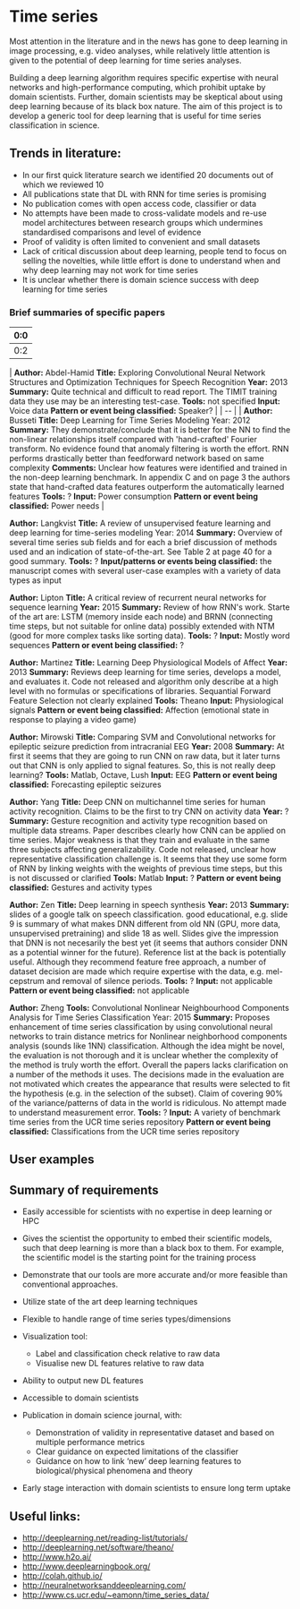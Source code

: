 # Time series

Most attention in the literature and in the news has gone to deep learning in image processing, e.g. video analyses, while relatively little attention is given to the potential of deep learning for time series analyses. 

Building a deep learning algorithm requires specific expertise with neural networks and high-performance computing, which prohibit uptake by domain scientists.  Further, domain scientists may be skeptical about using deep learning because of its black box nature. The aim of this project is to develop a generic tool for deep learning that is useful for time series classification in science.

## Trends in literature: 
* In our first quick literature search we identified 20 documents out of which we reviewed 10
* All publications state that DL with RNN for time series is promising
* No publication comes with open access code, classifier or data
* No attempts have been made to cross-validate models and re-use model architectures between research groups which undermines standardised comparisons and level of evidence
* Proof of validity is often limited to convenient and small datasets
* Lack of critical discussion about deep learning, people tend to focus on selling the novelties, while little effort is done to understand when and why deep learning may not work for time series
* It is unclear whether there is domain science success with deep learning for time series

### Brief summaries of specific papers

| 0:0 |
| -- |
| 0:2 |

| **Author:** Abdel-Hamid
**Title:** Exploring Convolutional Neural Network Structures and Optimization Techniques for Speech Recognition
**Year:** 2013
**Summary:** Quite technical and difficult to read report. The TIMIT training data they use may be an interesting test-case.
**Tools:** not specified
**Input:** Voice data
**Pattern or event being classified:** Speaker? |
| -- |
| **Author:** Busseti
**Title:** Deep Learning for Time Series Modeling
Year: 2012
**Summary:** They demonstrate/conclude that it is better for the NN to find the non-linear relationships itself compared with 'hand-crafted' Fourier transform. No evidence found that anomaly filtering is worth the effort. RNN performs drastically better than feedforward network based on same complexity
**Comments:** Unclear how features were identified and trained in the non-deep learning benchmark. In appendix C and on page 3 the authors state that hand-crafted data features outperform the automatically learned features
**Tools:** ?
**Input:**  Power consumption
**Pattern or event being classified:** Power needs |

**Author:** Langkvist
**Title:** A review of unsupervised feature learning and deep learning for time-series modeling
Year: 2014
**Summary:** Overview of several time series sub fields and for each a brief discussion of methods used and an indication of state-of-the-art. See Table 2 at page 40 for a good summary.
**Tools:** ?
**Input/patterns or events being classified:** the manuscript comes with several user-case examples with a variety of data types as input

**Author:** Lipton
**Title:** A critical review of recurrent neural networks for sequence learning
**Year:** 2015
**Summary:** Review of how RNN's work. Starte of the art are: LSTM (memory inside each node) and BRNN (connecting time steps, but not suitable for online data) possibly extended with NTM (good for more complex tasks like sorting data).
**Tools:** ?
**Input:** Mostly word sequences
**Pattern or event being classified:** ?

**Author:** Martinez
**Title:** Learning Deep Physiological Models of Affect
**Year:** 2013
**Summary:** Reviews deep learning for time series, develops a model, and evaluates it. Code not released and algorithm only describe at a high level with no formulas or specifications of libraries. Sequantial Forward Feature Selection not clearly explained
**Tools:** Theano
**Input:**  Physiological signals
**Pattern or event being classified:** Affection (emotional state in response to playing a video game)

**Author:** Mirowski
**Title:** Comparing SVM and Convolutional networks for epileptic seizure prediction from intracranial EEG
**Year:** 2008
**Summary:** At first it seems that they are going to run CNN on raw data, but it later turns out that CNN is only applied to signal features. So, this is not really deep learning?
**Tools:** Matlab, Octave, Lush
**Input:**  EEG
**Pattern or event being classified:** Forecasting epileptic seizures

**Author:** Yang
**Title:** Deep CNN on multichannel time series for human activity recognition. Claims to be the first to try CNN on activity data
**Year:** ?
**Summary:** Gesture recognition and activity type recognition based on multiple data streams. Paper describes clearly how CNN can be applied on time series. Major weakness is that they train and evaluate in the same three subjects affecting generalizability. Code not released, unclear how representative classification challenge is. It seems that they use some form of RNN by linking weights with the weights of previous time steps, but this is not discussed or clarified
**Tools:** Matlab
**Input:** ? 
**Pattern or event being classified:** Gestures and activity types

**Author:** Zen
**Title:** Deep learning in speech synthesis
**Year:** 2013
**Summary:** slides of a google talk on speech classification. good educational, e.g. slide 9 is summary of what makes DNN different from old NN (GPU, more data, unsupervised pretraining) and slide 18 as well. Slides give the impression that DNN is not necesarily the best yet (it seems that authors consider DNN as a potential winner for the future). Reference list at the back is potentially useful. Although they recommend feature free approach, a number of dataset decision are made which require expertise with the data, e.g. mel-cepstrum and removal of silence periods.
**Tools:** ?
**Input:** not applicable
**Pattern or event being classified:** not applicable

**Author:** Zheng
**Tools:** Convolutional Nonlinear Neighbourhood Components Analysis for Time Series Classification
Year: 2015
**Summary:** Proposes enhancement of time series classification by using convolutional neural networks to train distance metrics for Nonlinear neighborhood components analysis (sounds like 1NN) classification. Although the idea might be novel, the evaluation is not thorough and it is unclear whether the complexity of the method is truly worth the effort. Overall the papers lacks clarification on a number of the methods it uses. The decisions made in the evaluation are not motivated which creates the appearance that results were selected to fit the hypothesis (e.g. in the selection of the subset). Claim of covering 90% of the variance/patterns of data in the world is ridiculous. No attempt made to understand measurement error.
**Tools:** ?
**Input:** A variety of benchmark time series from the UCR time series repository
**Pattern or event being classified:** Classifications from the UCR time series repository

## User examples 

## Summary of requirements 

* Easily accessible for scientists with no expertise in deep learning or HPC
* Gives the scientist the opportunity to embed their scientific models, such that deep learning is more than a black box to them. For example, the scientific model is the starting point for the training process
* Demonstrate that our tools are more accurate and/or more feasible than conventional approaches. 

* Utilize state of the art deep learning techniques
* Flexible to handle range of time series types/dimensions
* Visualization tool:
  * Label and classification check relative to raw data
  * Visualise new DL features relative to raw data
* Ability to output new DL features
* Accessible to domain scientists
* Publication in domain science journal, with:
  * Demonstration of validity in representative dataset and based on multiple performance metrics
  * Clear guidance on expected limitations of the classifier
  * Guidance on how to link ‘new’ deep learning features to biological/physical phenomena and theory
* Early stage interaction with domain scientists to ensure long term uptake

## Useful links:
* http://deeplearning.net/reading-list/tutorials/
* http://deeplearning.net/software/theano/
* http://www.h2o.ai/
* http://www.deeplearningbook.org/
* http://colah.github.io/
* http://neuralnetworksanddeeplearning.com/
* http://www.cs.ucr.edu/~eamonn/time_series_data/
